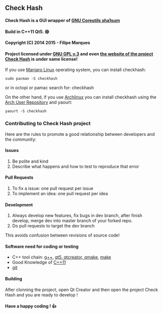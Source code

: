 ## Check Hash

#### Check Hash is a GUI wrapper of [GNU Coreutils sha1sum](http://www.gnu.org/software/coreutils/manual/coreutils.html#sha1sum-invocation)

#### Build in C++11 Qt5. :smile:

#### Copyright (C) 2014 2015 - Filipe Marques

#### Project licensed under [GNU GPL v.3](http://www.gnu.org/copyleft/gpl.html) and even [the website of the project Check Hash](https://filipe-marques.github.io/check-hash) is under same license!

If you use [Manjaro Linux](http://www.manjaro.org/) operating system, you can install checkhash:

```
sudo pacman -S checkhash
```

or in octopi or pamac search for: checkhash

On the other hand, if you use [Archlinux](https://www.archlinux.org/) you can install checkhash
using the [Arch User Repository](https://aur.archlinux.org) and yaourt:

```
yaourt -S checkhash
```

### Contributing to Check Hash project

Here are the rules to promote a good relationship between developers and the community:

#### Issues

1. Be polite and kind
2. Describe what happens and how to test to reproduce that error

#### Pull Requests

1. To fix a issue: one pull request per issue
2. To implement an idea: one pull request per idea

#### Development

1. Always develop new features, fix bugs in dev branch, after finish develop, merge dev into master branch of your forked repo.
2. Do pull requests to target the dev branch

This avoids confusion between revisions of source code!

#### Software need for coding or testing

* C++ tool chain: [g++](https://gcc.gnu.org/), [qt5, qtcreator, qmake](http://qt-project.org/), [make](http://www.gnu.org/software/make/)
* Good Knowledge of [C++11](http://isocpp.org/)
* [git](http://git-scm.com/)

#### Building

After clonning the project, open Qt Creator and then open the project Check Hash and you are ready to develop !

#### Have a happy coding ! :thumbsup:
